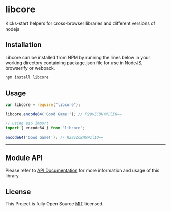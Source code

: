 # libcore
Kicks-start helpers for cross-browser libraries and different versions of nodejs

## Installation

Libcore can be installed from NPM by running the lines
below in your working directory containing package.json file
for use in NodeJS, browserify or webpack.

```js
npm install libcore
```

## Usage

```js
var libcore = require("libcore");

libcore.encode64('Good Game!'); // R29vZCBHYW1lIQ==

// using es6 import
import { encode64 } from "libcore";

encode64('Good Game!'); // R29vZCBHYW1lIQ==
```
___


## Module API

Please refer to [API Documentation](https://diko316.github.io/libcore) for more information and usage of this library.


## License

This Project is fully Open Source [MIT](https://opensource.org/licenses/MIT) licensed.
